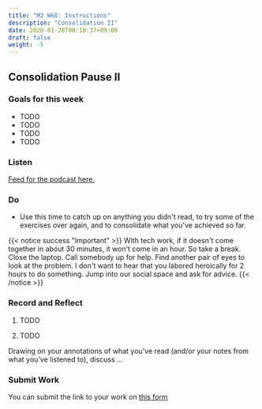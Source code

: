 ```yaml
---
title: "M2 Wk8: Instructions"
description: "Consolidation II"
date: 2020-01-28T00:10:37+09:00
draft: false
weight: -5
---
```

## Consolidation Pause II

### Goals for this week

- TODO
- TODO
- TODO
- TODO


### Listen

[Feed for the podcast here.]()


### Do

- Use this time to catch up on anything you didn't read, to try some of the exercises over again, and to consolidate what you've achieved so far.


{{< notice success "Important" >}} With tech work, if it doesn't come together in about 30 minutes, it won't come in an hour. So take a break. Close the laptop. Call somebody up for help. Find another pair of eyes to look at the problem. I don't want to hear that you labored heroically for 2 hours to do something. Jump into our social space and ask for advice.
{{< /notice >}}

### Record and Reflect

1. TODO

2. TODO

Drawing on your annotations of what you've read (and/or your notes from what you've listened to), discuss ...

### Submit Work

You can submit the link to your work on [this form](#)

